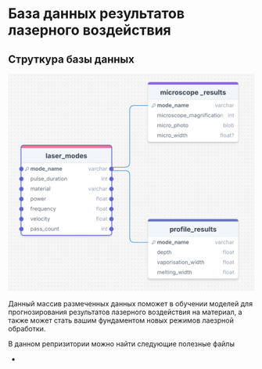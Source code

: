# База данных результатов лазерного воздействия
## Струткура базы данных

![logo](https://github.com/badmax333/ILT_date_base/blob/main/Снимок%20экрана%202025-02-12%20в%2017.30.49.png)






Данный массив размеченных данных поможет в обучении моделей для прогнозирования результатов лазерного воздействия на материал, а также может стать вашим фундаментом новых режимов лаезрной обработки. 


В данном репризитории можно найти следующие полезные файлы

- 
